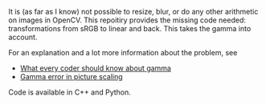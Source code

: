 It is (as far as I know) not possible to resize, blur, or do any other arithmetic on images in OpenCV.
This repoitiry provides the missing code needed: transformations from sRGB to linear and back. This
takes the gamma into account.

For an explanation and a lot more information about the problem, see
  * [What every coder should know about gamma](http://blog.johnnovak.net/2016/09/21/what-every-coder-should-know-about-gamma/)
  * [Gamma error in picture scaling](http://web.archive.org/web/20160301042052/http://www.4p8.com/eric.brasseur/gamma.html)

Code is available in C++ and Python.
